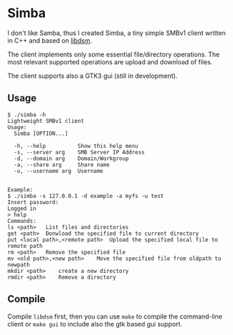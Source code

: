 # Simba

I don't like Samba, thus I created Simba, a tiny simple SMBv1 client written in C++ and based on [libdsm](https://github.com/videolabs/libdsm).

The client implements only some essential file/directory operations.
The most relevant supported operations are upload and download of files.

The client supports also a GTK3 gui (still in development).

## Usage
```
$ ./simba -h                                     
Lightweight SMBv1 client
Usage:
  Simba [OPTION...]

  -h, --help          Show this help menu
  -s, --server arg    SMB Server IP Address
  -d, --domain arg    Domain/Workgroup
  -a, --share arg     Share name
  -u, --username arg  Username


Example:
$ ./simba -s 127.0.0.1 -d example -a myfs -u test            
Insert password:
Logged in 
> help
Commands:
ls <path>	List files and directories
get <path>	Donwload the specified file to current directory
put <local path>,<remote path>	Upload the specified local file to remote path
rm <path>	Remove the specified file
mv <old path>,<new path>	Move the specified file from oldpath to newpath
mkdir <path>	create a new directory
rmdir <path>	Remove a directory
```

## Compile

Compile `libdsm` first, then you can use `make` to compile the command-line client or `make gui` to include also the gtk based gui support.
